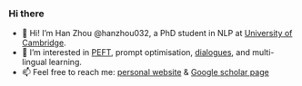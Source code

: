 ### Hi there 
- 👋 Hi! I’m Han Zhou @hanzhou032, a PhD student in NLP at [University of Cambridge](https://www.cam.ac.uk/).
- 🤔 I’m interested in [PEFT](https://github.com/huggingface/peft), prompt optimisation, [dialogues](https://arxiv.org/abs/2204.05895), and multi-lingual learning.
- 📫 Feel free to reach me: [personal website](https://hzhou.top/) & [Google scholar page](https://scholar.google.com/citations?user=7pXfJVgAAAAJ&hl=en)

<!--
**hanzhou032/hanzhou032** is a ✨ _special_ ✨ repository because its `README.md` (this file) appears on your GitHub profile.

Here are some ideas to get you started:

- 🔭 I’m currently working on ...
- 🌱 I’m currently learning ...
- 👯 I’m looking to collaborate on ...
- 🤔 I’m looking for help with ...
- 💬 Ask me about ...
- 📫 How to reach me: ...
- 😄 Pronouns: ...
- ⚡ Fun fact: ...
-->
